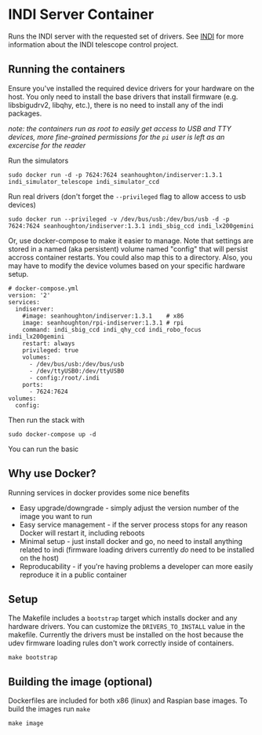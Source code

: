 # INDI Server Container

Runs the INDI server with the requested set of drivers. See [INDI](http://indilib.org/) for more information about the INDI telescope control project.

## Running the containers

Ensure you've installed the required device drivers for your hardware on the host. You only need to install the base drivers that install firmware (e.g. libsbigudrv2, libqhy, etc.), there is no need to install any of the indi packages.

*note: the containers run as root to easily get access to USB and TTY devices, more fine-grained permissions for the `pi` user is left as an excercise for the reader*

Run the simulators

    sudo docker run -d -p 7624:7624 seanhoughton/indiserver:1.3.1 indi_simulator_telescope indi_simulator_ccd

Run real drivers (don't forget the `--privileged` flag to allow access to usb devices)

    sudo docker run --privileged -v /dev/bus/usb:/dev/bus/usb -d -p 7624:7624 seanhoughton/indiserver:1.3.1 indi_sbig_ccd indi_lx200gemini

Or, use docker-compose to make it easier to manage. Note that settings are stored in a named (aka persistent) volume named "config" that will persist accross container restarts. You could also map this to a directory. Also, you may have to modify the device volumes based on your specific hardware setup.

    # docker-compose.yml
    version: '2'
    services:
      indiserver:
        #image: seanhoughton/indiserver:1.3.1    # x86
        image: seanhoughton/rpi-indiserver:1.3.1 # rpi
        command: indi_sbig_ccd indi_qhy_ccd indi_robo_focus indi_lx200gemini
        restart: always
        privileged: true
        volumes:
          - /dev/bus/usb:/dev/bus/usb
          - /dev/ttyUSB0:/dev/ttyUSB0
          - config:/root/.indi
        ports:
          - 7624:7624 
    volumes:
      config:

Then run the stack with

    sudo docker-compose up -d



You can run the basic 


## Why use Docker?

Running services in docker provides some nice benefits

* Easy upgrade/downgrade - simply adjust the version number of the image you want to run
* Easy service management - if the server process stops for any reason Docker will restart it, including reboots
* Minimal setup - just install docker and go, no need to install anything related to indi (firmware loading drivers currently *do* need to be installed on the host)
* Reproducability - if you're having problems a developer can more easily reproduce it in a public container 

## Setup

The Makefile includes a `bootstrap` target which installs docker and any hardware drivers. You can customize the `DRIVERS_TO_INSTALL` value in the makefile. Currently the drivers must be installed on the host because the udev firmware loading rules don't work correctly inside of containers.

    make bootstrap


## Building the image (optional)

Dockerfiles are included for both x86 (linux) and Raspian base images. To build the images run `make`

    make image




